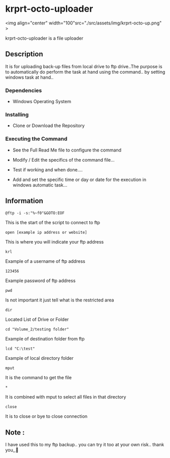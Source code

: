 # krprt-octo-uploader

<img align="center" width="100"src="./src/assets/img/krprt-octo-up.png" >

krprt-octo-uploader is a file uploader

## Description

It is for uploading back-up files from local drive to ftp drive..The purpose is to automatically do perform the task at hand using the command.. by setting windows task at hand..

### Dependencies

* Windows Operating System

### Installing

* Clone or Download the Repository

### Executing the Command

* See the Full Read Me file to configure the command

* Modify / Edit the specifics of the command file...

* Test if working and when done....

* Add and set the specific time or day or date for the execution in windows automatic task... 

## Information

```
@ftp -i -s:"%~f0"&GOTO:EOF
```
This is the start of the script to connect to ftp

```
open [example ip address or website]
```
This is where you will indicate your ftp address

```
krl
```
Example of a username of ftp address

```
123456
```
Example password of ftp address

```
pwd
```
Is not important it just tell what is the restricted area

```
dir
```
Located List of Drive or Folder

```
cd "Volume_2/testing folder"
```
Example of destination folder from ftp

```
lcd "C:\test"
```
Example of local directory folder

```
mput
```
It is the command to get the file

```
*
```
It is combined with mput to select all files in that directory

```
close
```
It is to close or bye to close connection


## Note :

I have used this to my ftp backup.. you can try it too at your own risk.. thank you,,:rocket: